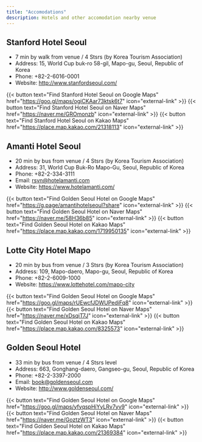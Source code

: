 ```yaml
---
title: "Accomodations"
description: Hotels and other accomodation nearby venue
---
```


## Stanford Hotel Seoul
- 7 min by walk from venue / 4 Stsrs (by Korea Tourism Association)
- Address: 15, World Cup buk-ro 58-gil, Mapo-gu, Seoul, Republic of Korea
- Phone: +82-2-6016-0001
- Website: http://www.stanfordseoul.com/

{{< button text="Find Stanford Hotel Seoul on Google Maps" href="https://goo.gl/maps/ogiCKAar73ktsk6t7" icon="external-link" >}}
{{< button text="Find Stanford Hotel Seoul on Naver Maps" href="https://naver.me/GROmonzb" icon="external-link" >}}
{{< button text="Find Stanford Hotel Seoul on Kakao Maps" href="https://place.map.kakao.com/21318113" icon="external-link" >}}

## Amanti Hotel Seoul
- 20 min by bus from venue / 4 Stsrs (by Korea Tourism Association)
- Address: 31, World Cup Buk-Ro Mapo-Gu, Seoul, Republic of Korea
- Phone: +82-2-334-3111
- Email: rsvn@hotelamanti.com
- Website: https://www.hotelamanti.com/

{{< button text="Find Golden Seoul Hotel on Google Maps" href="https://g.page/amantihotelseoul?share" icon="external-link" >}}
{{< button text="Find Golden Seoul Hotel on Naver Maps" href="https://naver.me/58H36b85" icon="external-link" >}}
{{< button text="Find Golden Seoul Hotel on Kakao Maps" href="https://place.map.kakao.com/1719950135" icon="external-link" >}}

## Lotte City Hotel Mapo
- 20 min by bus from venue / 3 Stsrs (by Korea Tourism Association)
- Address: 109, Mapo-daero, Mapo-gu, Seoul, Republic of Korea
- Phone: +82-2-6009-1000
- Website: https://www.lottehotel.com/mapo-city

{{< button text="Find Golden Seoul Hotel on Google Maps" href="https://goo.gl/maps/rUEwcfJDWUPediFq8" icon="external-link" >}}
{{< button text="Find Golden Seoul Hotel on Naver Maps" href="https://naver.me/xDsqiT7J" icon="external-link" >}}
{{< button text="Find Golden Seoul Hotel on Kakao Maps" href="https://place.map.kakao.com/8325573" icon="external-link" >}}

## Golden Seoul Hotel
- 33 min by bus from venue / 4 Stsrs level
- Address: 663, Gonghang-daero, Gangseo-gu, Seoul, Republic of Korea
- Phone: +82-2-3397-2000
- Email: book@goldenseoul.com
- Website: http://www.goldenseoul.com/

{{< button text="Find Golden Seoul Hotel on Google Maps" href="https://goo.gl/maps/yfyqspHiYyLRv7yv9" icon="external-link" >}}
{{< button text="Find Golden Seoul Hotel on Naver Maps" href="https://naver.me/GoztzWT3" icon="external-link" >}}
{{< button text="Find Golden Seoul Hotel on Kakao Maps" href="https://place.map.kakao.com/21369384" icon="external-link" >}}

